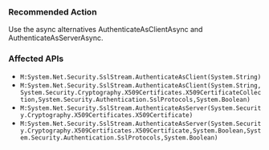 ### Recommended Action

Use the async alternatives AuthenticateAsClientAsync and AuthenticateAsServerAsync.

### Affected APIs

* `M:System.Net.Security.SslStream.AuthenticateAsClient(System.String)`
* `M:System.Net.Security.SslStream.AuthenticateAsClient(System.String,System.Security.Cryptography.X509Certificates.X509CertificateCollection,System.Security.Authentication.SslProtocols,System.Boolean)`
* `M:System.Net.Security.SslStream.AuthenticateAsServer(System.Security.Cryptography.X509Certificates.X509Certificate)`
* `M:System.Net.Security.SslStream.AuthenticateAsServer(System.Security.Cryptography.X509Certificates.X509Certificate,System.Boolean,System.Security.Authentication.SslProtocols,System.Boolean)`
